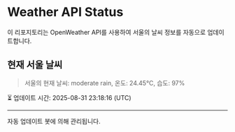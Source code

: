 
# Weather API Status

이 리포지토리는 OpenWeather API를 사용하여 서울의 날씨 정보를 자동으로 업데이트합니다.

## 현재 서울 날씨
> 서울의 현재 날씨: moderate rain, 온도: 24.45°C, 습도: 97%

⏳ 업데이트 시간: 2025-08-31 23:18:16 (UTC)

---
자동 업데이트 봇에 의해 관리됩니다.

